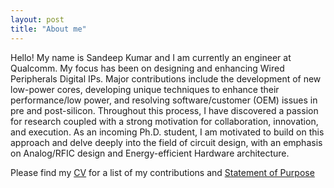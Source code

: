 ```yaml
---
layout: post
title: "About me"
---
```


Hello! My name is Sandeep Kumar and I am currently an engineer at Qualcomm. My focus has been on designing and enhancing Wired Peripherals Digital IPs. Major contributions include the development of new low-power cores, developing unique techniques to enhance their performance/low power, and resolving software/customer (OEM) issues in pre and post-silicon. Throughout this process, I have discovered a passion for research coupled with a strong motivation for collaboration, innovation, and execution. As an incoming Ph.D. student, I am motivated to build on this approach and delve deeply into the field of circuit design, with an emphasis on Analog/RFIC design and Energy-efficient Hardware architecture.  

Please find my [CV](https://sandeep-kumaar2.github.io/main/cv/) for a list of my contributions and [Statement of Purpose](https://sandeep-kumaar2.github.io/main/sop/)
